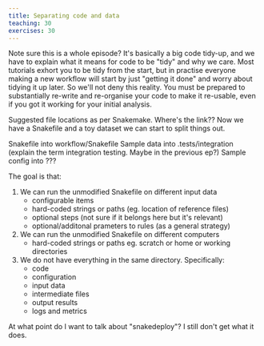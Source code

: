 ```yaml
---
title: Separating code and data
teaching: 30
exercises: 30
---
```


Note sure this is a whole episode? It's basically a big code tidy-up, and we have to explain what
it means for code to be "tidy" and why we care. Most tutorials exhort you to be tidy from the
start, but in practise everyone making a new workflow will start by just "getting it done" and
worry about tidying it up later. So we'll not deny this reality. You must be prepared to
substantially re-write and re-organise your code to make it re-usable, even if you got it working
for your initial analysis.

Suggested file locations as per Snakemake. Where's the link?? Now we have a Snakefile and a toy
dataset we can start to split things out.

Snakefile into workflow/Snakefile
Sample data into .tests/integration (explain the term integration testing. Maybe in the previous ep?)
Sample config into ???

The goal is that:

1) We can run the unmodified Snakefile on different input data
   - configurable items
   - hard-coded strings or paths (eg. location of reference files)
   - optional steps (not sure if it belongs here but it's relevant)
   - optional/additonal prameters to rules (as a general strategy)
2) We can run the unmodified Snakefile on different computers
   - hard-coded strings or paths eg. scratch or home or working directories
3) We do not have everything in the same directory. Specifically:
   - code
   - configuration
   - input data
   - intermediate files
   - output results
   - logs and metrics

At what point do I want to talk about "snakedeploy"? I still don't get what it does.
